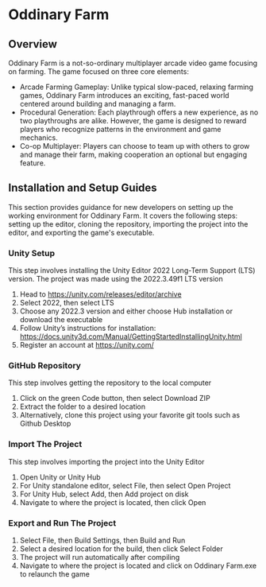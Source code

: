 # Oddinary Farm

## Overview

Oddinary Farm is a not-so-ordinary multiplayer arcade video game focusing on farming. The game focused on three core elements:

* Arcade Farming Gameplay: Unlike typical slow-paced, relaxing farming games, Oddinary Farm introduces an exciting, fast-paced world centered around building and managing a farm.
* Procedural Generation: Each playthrough offers a new experience, as no two playthroughs are alike. However, the game is designed to reward players who recognize patterns in the environment and game mechanics.
* Co-op Multiplayer: Players can choose to team up with others to grow and manage their farm, making cooperation an optional but engaging feature.

## Installation and Setup Guides

This section provides guidance for new developers on setting up the working environment for Oddinary Farm. It covers the following steps: setting up the editor, cloning the repository, importing the project into the editor, and exporting the game's executable.

### Unity Setup

This step involves installing the Unity Editor 2022 Long-Term Support (LTS) version. The project was made using the 2022.3.49f1 LTS version

1. Head to https://unity.com/releases/editor/archive
2. Select 2022, then select LTS
3. Choose any 2022.3 version and either choose Hub installation or download the executable
4. Follow Unity’s instructions for installation: https://docs.unity3d.com/Manual/GettingStartedInstallingUnity.html
5. Register an account at https://unity.com/
   
### GitHub Repository

This step involves getting the repository to the local computer

1. Click on the green Code button, then select Download ZIP
2. Extract the folder to a desired location
3. Alternatively, clone this project using your favorite git tools such as Github Desktop

### Import The Project

This step involves importing the project into the Unity Editor

1. Open Unity or Unity Hub
2. For Unity standalone editor, select File, then select Open Project
3. For Unity Hub, select Add, then Add project on disk
4. Navigate to where the project is located, then click Open
   
### Export and Run The Project

1. Select File, then Build Settings, then Build and Run
2. Select a desired location for the build, then click Select Folder
3. The project will run automatically after compiling
4. Navigate to where the project is located and click on Oddinary Farm.exe to relaunch the game

